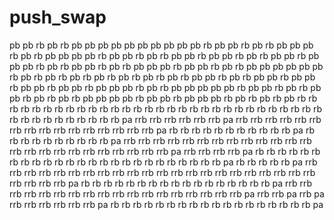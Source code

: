 # push_swap
pb
pb
rb
pb
rb
pb
pb
pb
pb
pb
pb
pb
pb
pb
pb
rb
pb
pb
rb
pb
rb
pb
pb
pb
rb
pb
rb
pb
pb
pb
pb
rb
pb
pb
rb
pb
rb
pb
pb
rb
pb
pb
rb
pb
rb
pb
pb
rb
pb
pb
pb
rb
pb
rb
pb
pb
rb
pb
rb
pb
pb
pb
rb
pb
pb
rb
pb
rb
pb
pb
pb
pb
pb
pb
rb
pb
rb
pb
rb
pb
rb
pb
rb
pb
rb
pb
rb
pb
rb
pb
pb
rb
pb
rb
pb
pb
rb
pb
pb
rb
pb
pb
rb
pb
pb
rb
pb
pb
pb
rb
pb
rb
pb
pb
pb
pb
pb
rb
pb
pb
rb
pb
rb
pb
pb
rb
pb
rb
pb
rb
pb
pb
pb
pb
rb
pb
pb
rb
pb
pb
pb
rb
pb
rb
pb
rb
pb
rb
rb
rb
rb
rb
rb
rb
rb
rb
rb
rb
rb
rb
rb
rb
rb
rb
rb
rb
rb
rb
rb
rb
rb
rb
rb
rb
rb
rb
rb
rb
rb
rb
rb
rb
rb
rb
rb
rb
rb
pa
rrb
rrb
rrb
rrb
rrb
rrb
pa
rrb
rrb
rrb
rrb
rrb
rrb
rrb
rrb
rrb
rrb
rrb
rrb
rrb
rrb
rrb
rrb
pa
rb
rb
rb
rb
rb
rb
rb
rb
rb
rb
rb
pa
rb
rb
rb
rb
rb
rb
rb
rb
rb
rb
pa
rrb
rrb
rrb
rrb
rrb
rrb
rrb
rrb
rrb
rrb
rrb
rrb
rrb
rrb
rrb
rrb
rrb
rrb
rrb
rrb
rrb
rrb
rrb
rrb
pa
rrb
rrb
rrb
rrb
pa
rb
rb
rb
rb
rb
rb
rb
rb
rb
rb
rb
rb
rb
rb
rb
rb
rb
rb
rb
rb
rb
rb
rb
rb
rb
pa
rb
rb
rb
rb
rb
pa
rrb
rrb
rrb
rrb
rrb
rrb
rrb
rrb
rrb
rrb
rrb
rrb
rrb
rrb
rrb
rrb
rrb
rrb
rrb
rrb
rrb
rrb
rrb
rrb
rrb
rrb
pa
rb
rb
rb
rb
rb
rb
rb
rb
rb
rb
rb
rb
rb
rb
rb
rb
rb
pa
rrb
rrb
rrb
rrb
rrb
rrb
rrb
rrb
rrb
rrb
rrb
rrb
rrb
rrb
rrb
rrb
rrb
rrb
pa
rrb
rrb
pa
rrb
pa
rrb
rrb
rrb
rrb
rrb
rrb
pa
rb
rb
rb
rb
rb
rb
rb
rb
rb
rb
rb
rb
rb
rb
rb
rb
rb
rb
pa